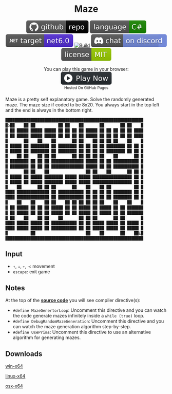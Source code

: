 <h1 align="center">
	Maze
</h1>

<p align="center">
	<a href="https://github.com/dotnet/dotnet-console-games" alt="GitHub repo"><img alt="flat" src="../../.github/resources/github-repo-black.svg"></a>
	<a href="https://docs.microsoft.com/en-us/dotnet/csharp/" alt="GitHub repo"><img alt="Language C#" src="../../.github/resources/language-csharp.svg"></a>
	<a href="https://dotnet.microsoft.com/download"><img src="../../.github/resources/dotnet-badge.svg" title="Target Framework" alt="Target Framework"></a>
	<a href="https://github.com/dotnet/dotnet-console-games/actions"><img src="https://github.com/dotnet/dotnet-console-games/workflows/Maze%20Build/badge.svg" title="Goto Build" alt="Build"></a>
	<a href="https://discord.gg/4XbQbwF" alt="Discord"><img src="../../.github/resources/discord-badge.svg" title="Go To Discord Server" alt="Discord"/></a>
	<a href="../../LICENSE" alt="license"><img src="../../.github/resources/license-MIT-green.svg" /></a>
</p>

<p align="center">
	You can play this game in your browser:
	<br />
	<a href="https://dotnet.github.io/dotnet-console-games/Maze" alt="Play Now">
		<sub><img height="40"src="../../.github/resources/play-badge.svg" title="Play Now" alt="Play Now"/></sub>
	</a>
	<br />
	<sup>Hosted On GitHub Pages</sup>
</p>

Maze is a pretty self explanatory game. Solve the randomly generated maze. The maze size if coded to be 8x20. You always start in the top left and the end is always in the bottom right.

```
████████████████████████████████████████████████████████████
█S██    ██ ██          ██ ██    ██       ██       ██ ██    █
█ ██ █████ █████ █████ ██ ██ ██ ██ █████ ██ ██ ██ ██ ██ ████
█ ██ █████ █████ █████ ██ ██ ██ ██ █████ ██ ██ ██ ██ ██ ████
█       ██    ██    ██       ██ ██    ██ ██ ██ ██    ██    █
█ █████ ██ ████████ ██ ████████ ██ ██ ██ ██ ████████ ██ ██ █
█ █████ ██ ████████ ██ ████████ ██ ██ ██ ██ ████████ ██ ██ █
█    ██ ██    ██ ██ ██       ██ ██ ██ ██ ██    ██       ██ █
█ ████████ ██ ██ ██ ██████████████ █████ ██ ██ ███████████ █
█ ████████ ██ ██ ██ ██████████████ █████ ██ ██ ███████████ █
█       ██ ██    ██                ██ ██    ██       ██ ██ █
█ █████ ██ █████ ████████ █████ █████ █████████████████ ██ █
█ █████ ██ █████ ████████ █████ █████ █████████████████ ██ █
█    ██       ██ ██ ██       ██    ██    ██ ██          ██ █
████ ██████████████ ██ ███████████ ██ ██ ██ ██ ████████ ██ █
████ ██████████████ ██ ███████████ ██ ██ ██ ██ ████████ ██ █
█    ██    ██    ██ ██    ██ ██ ██ ██ ██ ██    ██    ██    █
█ ██ █████ ██ ██ ██ █████ ██ ██ █████ ██ █████ ██ ██ ███████
█ ██ █████ ██ ██ ██ █████ ██ ██ █████ ██ █████ ██ ██ ███████
█ ██    ██    ██ ██    ██       ██ ██ ██       ██ ██       █
████ █████ █████ ██ ███████████ ██ ██ █████ █████ ██ █████ █
████ █████ █████ ██ ███████████ ██ ██ █████ █████ ██ █████ █
█          ██                      ██    ██       ██    ██E█
████████████████████████████████████████████████████████████
```

## Input

- `↑`, `↓`, `←`, `→`: movement
- `escape`: exit game

## Notes

At the top of the **[source code](Program.cs)** you will see compiler directive(s):
- `#define MazeGenertorLoop`: Uncomment this directive and you can watch the code generate mazes infinitely inside a `while (true)` loop.
- `#define DebugRandomMazeGeneration`: Uncomment this directive and you can watch the maze generation algorithm step-by-step.
- `#define UsePrims`: Uncomment this directive to use an alternative algorithm for generating mazes.

## Downloads

[win-x64](https://github.com/dotnet/dotnet-console-games/raw/binaries/win-x64/Maze.exe)

[linux-x64](https://github.com/dotnet/dotnet-console-games/raw/binaries/linux-x64/Maze)

[osx-x64](https://github.com/dotnet/dotnet-console-games/raw/binaries/osx-x64/Maze)
